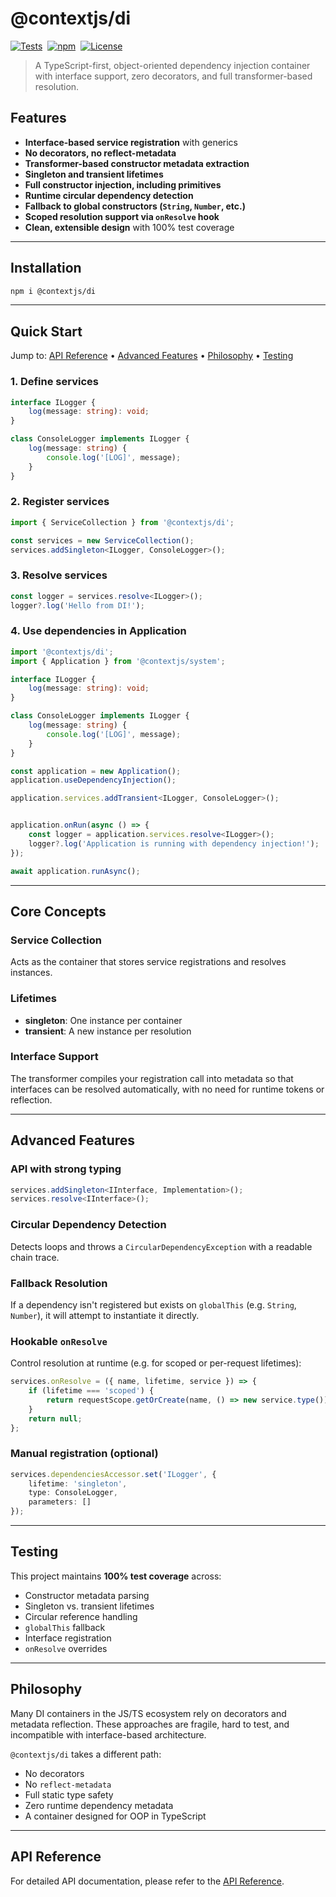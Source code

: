 # @contextjs/di

[![Tests](https://github.com/contextjs/context/actions/workflows/tests.yaml/badge.svg?branch=main)](https://github.com/contextjs/context/actions/workflows/tests.yaml)&nbsp;
[![npm](https://badgen.net/npm/v/@contextjs/di?cache=300)](https://www.npmjs.com/package/@contextjs/di)&nbsp;
[![License](https://badgen.net/static/license/MIT)](https://github.com/contextjs/context/blob/main/LICENSE)

> A TypeScript-first, object-oriented dependency injection container with interface support, zero decorators, and full transformer-based resolution.

## Features

- **Interface-based service registration** with generics
- **No decorators, no reflect-metadata**
- **Transformer-based constructor metadata extraction**
- **Singleton and transient lifetimes**
- **Full constructor injection, including primitives**
- **Runtime circular dependency detection**
- **Fallback to global constructors (`String`, `Number`, etc.)**
- **Scoped resolution support via `onResolve` hook**
- **Clean, extensible design** with 100% test coverage

---

## Installation

```bash
npm i @contextjs/di
```

---

## Quick Start

Jump to: [API Reference](#api-reference) • [Advanced Features](#advanced-features) • [Philosophy](#philosophy) • [Testing](#testing)

### 1. Define services
```typescript
interface ILogger {
    log(message: string): void;
}

class ConsoleLogger implements ILogger {
    log(message: string) {
        console.log('[LOG]', message);
    }
}
```

### 2. Register services
```typescript
import { ServiceCollection } from '@contextjs/di';

const services = new ServiceCollection();
services.addSingleton<ILogger, ConsoleLogger>();
```

### 3. Resolve services
```typescript
const logger = services.resolve<ILogger>();
logger?.log('Hello from DI!');
```

### 4. Use dependencies in Application
```typescript
import '@contextjs/di';
import { Application } from '@contextjs/system';

interface ILogger {
    log(message: string): void;
}

class ConsoleLogger implements ILogger {
    log(message: string) {
        console.log('[LOG]', message);
    }
}

const application = new Application();
application.useDependencyInjection();

application.services.addTransient<ILogger, ConsoleLogger>();


application.onRun(async () => {
    const logger = application.services.resolve<ILogger>();
    logger?.log('Application is running with dependency injection!');
});

await application.runAsync();
```

---

## Core Concepts

### Service Collection
Acts as the container that stores service registrations and resolves instances.

### Lifetimes
- **singleton**: One instance per container
- **transient**: A new instance per resolution

### Interface Support
The transformer compiles your registration call into metadata so that interfaces can be resolved automatically, with no need for runtime tokens or reflection.

---

## Advanced Features

### API with strong typing
```typescript
services.addSingleton<IInterface, Implementation>();
services.resolve<IInterface>();
```

### Circular Dependency Detection
Detects loops and throws a `CircularDependencyException` with a readable chain trace.

### Fallback Resolution
If a dependency isn't registered but exists on `globalThis` (e.g. `String`, `Number`), it will attempt to instantiate it directly.

### Hookable `onResolve`
Control resolution at runtime (e.g. for scoped or per-request lifetimes):
```typescript
services.onResolve = ({ name, lifetime, service }) => {
    if (lifetime === 'scoped') {
        return requestScope.getOrCreate(name, () => new service.type());
    }
    return null;
};
```

### Manual registration (optional)
```typescript
services.dependenciesAccessor.set('ILogger', {
    lifetime: 'singleton',
    type: ConsoleLogger,
    parameters: []
});
```

---

## Testing

This project maintains **100% test coverage** across:
- Constructor metadata parsing
- Singleton vs. transient lifetimes
- Circular reference handling
- `globalThis` fallback
- Interface registration
- `onResolve` overrides

---

## Philosophy

Many DI containers in the JS/TS ecosystem rely on decorators and metadata reflection. These approaches are fragile, hard to test, and incompatible with interface-based architecture.

`@contextjs/di` takes a different path:

- No decorators
- No `reflect-metadata`
- Full static type safety
- Zero runtime dependency metadata
- A container designed for OOP in TypeScript

---

## API Reference
For detailed API documentation, please refer to the [API Reference](https://contextjs.dev/api/di#api-reference).
